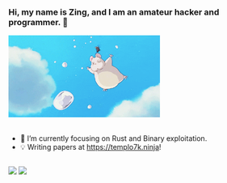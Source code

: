 ### Hi, my name is Zing, and I am an amateur hacker and programmer. 👋
<!--<img alt="GIF2" src="https://media.giphy.com/media/Cmr1OMJ2FN0B2/giphy.gif" width = 200/>-->
<img alt="GIF2" src="./giphy.gif" width = 300/>

##

- 🌱 I’m currently focusing on Rust and Binary exploitation.
- 💡 Writing papers at https://templo7k.ninja!

##

![](https://github-readme-stats.vercel.app/api?username=zingotaku)
![](https://komarev.com/ghpvc/?username=zingotaku)
